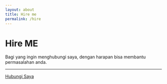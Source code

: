 ```yaml
---
layout: about
title: Hire me
permalink: /hire
---
```



<h1 class="fsr-125">
	Hire ME
</h1>

<div class="m-b-40">
	<p>Bagi yang ingin menghubungi saya, dengan harapan bisa membantu permasalahan anda.</p>
	<hr/>
	<p><a href="/contact">Hubungi Saya</a></p>	
</div>							

